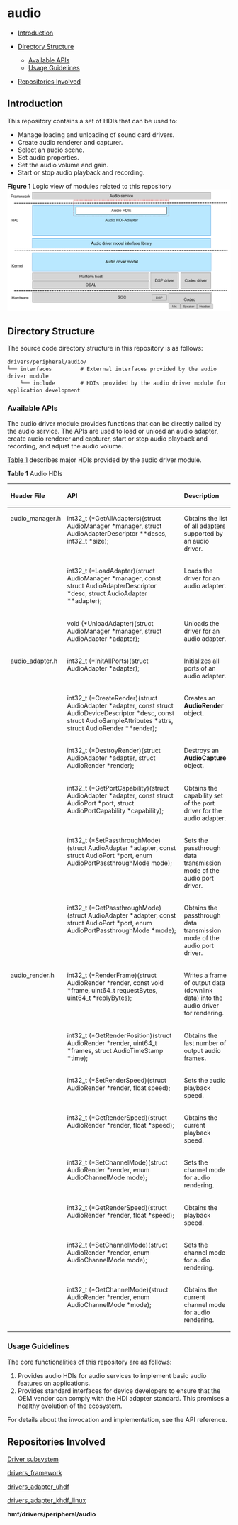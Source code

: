 # audio<a name="EN-US_TOPIC_0000001078525242"></a>

-   [Introduction](#section11660541593)
-   [Directory Structure](#section161941989596)
    -   [Available APIs](#section1551164914237)
    -   [Usage Guidelines](#section129654513264)

-   [Repositories Involved](#section1371113476307)

## Introduction<a name="section11660541593"></a>

This repository contains a set of HDIs that can be used to:

-   Manage loading and unloading of sound card drivers.
-   Create audio renderer and capturer.
-   Select an audio scene.
-   Set audio properties.
-   Set the audio volume and gain.
-   Start or stop audio playback and recording.

**Figure  1**  Logic view of modules related to this repository<a name="fig3672817152110"></a>
![](figures/logic-view-of-modules-related-to-this-repository.png "logic-view-of-modules-related-to-this-repository")

## Directory Structure<a name="section161941989596"></a>

The source code directory structure in this repository is as follows:

```
drivers/peripheral/audio/
└── interfaces         # External interfaces provided by the audio driver module
    └── include        # HDIs provided by the audio driver module for application development
```

### Available APIs<a name="section1551164914237"></a>

The audio driver module provides functions that can be directly called by the audio service. The APIs are used to load or unload an audio adapter, create audio renderer and capturer, start or stop audio playback and recording, and adjust the audio volume.

[Table 1](#table1513255710559)  describes major HDIs provided by the audio driver module.

**Table  1**  Audio HDIs

<a name="table1513255710559"></a>
<table><thead align="left"><tr id="row171321857155517"><th class="cellrowborder" valign="top" width="10.721072107210723%" id="mcps1.2.4.1.1"><p id="p6132957115511"><a name="p6132957115511"></a><a name="p6132957115511"></a>Header File</p>
</th>
<th class="cellrowborder" valign="top" width="66.36663666366637%" id="mcps1.2.4.1.2"><p id="p14132125715552"><a name="p14132125715552"></a><a name="p14132125715552"></a>API</p>
</th>
<th class="cellrowborder" valign="top" width="22.912291229122914%" id="mcps1.2.4.1.3"><p id="p18132205755516"><a name="p18132205755516"></a><a name="p18132205755516"></a>Description</p>
</th>
</tr>
</thead>
<tbody><tr id="row13132357165514"><td class="cellrowborder" rowspan="3" valign="top" width="10.721072107210723%" headers="mcps1.2.4.1.1 "><p id="p15132185775510"><a name="p15132185775510"></a><a name="p15132185775510"></a>audio_manager.h</p>
<p id="p18132157175510"><a name="p18132157175510"></a><a name="p18132157175510"></a></p>
<p id="p2133757135510"><a name="p2133757135510"></a><a name="p2133757135510"></a></p>
</td>
<td class="cellrowborder" valign="top" width="66.36663666366637%" headers="mcps1.2.4.1.2 "><p id="p11132857135517"><a name="p11132857135517"></a><a name="p11132857135517"></a>int32_t (*GetAllAdapters)(struct AudioManager *manager, struct AudioAdapterDescriptor **descs, int32_t *size);</p>
</td>
<td class="cellrowborder" valign="top" width="22.912291229122914%" headers="mcps1.2.4.1.3 "><p id="p213285715558"><a name="p213285715558"></a><a name="p213285715558"></a>Obtains the list of all adapters supported by an audio driver.</p>
</td>
</tr>
<tr id="row9132135715515"><td class="cellrowborder" valign="top" headers="mcps1.2.4.1.1 "><p id="p16133957155517"><a name="p16133957155517"></a><a name="p16133957155517"></a>int32_t (*LoadAdapter)(struct AudioManager *manager, const struct AudioAdapterDescriptor *desc, struct AudioAdapter **adapter);</p>
</td>
<td class="cellrowborder" valign="top" headers="mcps1.2.4.1.2 "><p id="p113315745519"><a name="p113315745519"></a><a name="p113315745519"></a>Loads the driver for an audio adapter.</p>
</td>
</tr>
<tr id="row171330575555"><td class="cellrowborder" valign="top" headers="mcps1.2.4.1.1 "><p id="p913315573557"><a name="p913315573557"></a><a name="p913315573557"></a>void (*UnloadAdapter)(struct AudioManager *manager, struct AudioAdapter *adapter);</p>
</td>
<td class="cellrowborder" valign="top" headers="mcps1.2.4.1.2 "><p id="p1413365765514"><a name="p1413365765514"></a><a name="p1413365765514"></a>Unloads the driver for an audio adapter.</p>
</td>
</tr>
<tr id="row1513316577554"><td class="cellrowborder" rowspan="6" valign="top" width="10.721072107210723%" headers="mcps1.2.4.1.1 "><p id="p15133657185517"><a name="p15133657185517"></a><a name="p15133657185517"></a>audio_adapter.h</p>
<p id="p1513315717555"><a name="p1513315717555"></a><a name="p1513315717555"></a></p>
<p id="p81331057125513"><a name="p81331057125513"></a><a name="p81331057125513"></a></p>
<p id="p18703206155812"><a name="p18703206155812"></a><a name="p18703206155812"></a></p>
<p id="p17186692581"><a name="p17186692581"></a><a name="p17186692581"></a></p>
<p id="p28322099581"><a name="p28322099581"></a><a name="p28322099581"></a></p>
</td>
<td class="cellrowborder" valign="top" width="66.36663666366637%" headers="mcps1.2.4.1.2 "><p id="p1213365714550"><a name="p1213365714550"></a><a name="p1213365714550"></a>int32_t (*InitAllPorts)(struct AudioAdapter *adapter);</p>
</td>
<td class="cellrowborder" valign="top" width="22.912291229122914%" headers="mcps1.2.4.1.3 "><p id="p201331557185512"><a name="p201331557185512"></a><a name="p201331557185512"></a>Initializes all ports of an audio adapter.</p>
</td>
</tr>
<tr id="row171331657185514"><td class="cellrowborder" valign="top" headers="mcps1.2.4.1.1 "><p id="p913305715553"><a name="p913305715553"></a><a name="p913305715553"></a>int32_t (*CreateRender)(struct AudioAdapter *adapter, const struct AudioDeviceDescriptor *desc, const struct AudioSampleAttributes *attrs, struct AudioRender **render);</p>
</td>
<td class="cellrowborder" valign="top" headers="mcps1.2.4.1.2 "><p id="p161332570553"><a name="p161332570553"></a><a name="p161332570553"></a>Creates an <strong id="b110819501338"><a name="b110819501338"></a><a name="b110819501338"></a>AudioRender</strong> object.</p>
</td>
</tr>
<tr id="row41331557165518"><td class="cellrowborder" valign="top" headers="mcps1.2.4.1.1 "><p id="p6133145713559"><a name="p6133145713559"></a><a name="p6133145713559"></a>int32_t (*DestroyRender)(struct AudioAdapter *adapter, struct AudioRender *render);</p>
</td>
<td class="cellrowborder" valign="top" headers="mcps1.2.4.1.2 "><p id="p131331557175510"><a name="p131331557175510"></a><a name="p131331557175510"></a>Destroys an <strong id="b1528712211157"><a name="b1528712211157"></a><a name="b1528712211157"></a>AudioCapture</strong> object.</p>
</td>
</tr>
<tr id="row77021769584"><td class="cellrowborder" valign="top" headers="mcps1.2.4.1.1 "><p id="p77031566584"><a name="p77031566584"></a><a name="p77031566584"></a>int32_t (*GetPortCapability)(struct AudioAdapter *adapter, const struct AudioPort *port, struct AudioPortCapability *capability);</p>
</td>
<td class="cellrowborder" valign="top" headers="mcps1.2.4.1.2 "><p id="p1470315695811"><a name="p1470315695811"></a><a name="p1470315695811"></a>Obtains the capability set of the port driver for the audio adapter.</p>
</td>
</tr>
<tr id="row71857914585"><td class="cellrowborder" valign="top" headers="mcps1.2.4.1.1 "><p id="p1318619155811"><a name="p1318619155811"></a><a name="p1318619155811"></a>int32_t (*SetPassthroughMode)(struct AudioAdapter *adapter, const struct AudioPort *port, enum AudioPortPassthroughMode mode);</p>
</td>
<td class="cellrowborder" valign="top" headers="mcps1.2.4.1.2 "><p id="p1186597589"><a name="p1186597589"></a><a name="p1186597589"></a>Sets the passthrough data transmission mode of the audio port driver.</p>
</td>
</tr>
<tr id="row18831119115815"><td class="cellrowborder" valign="top" headers="mcps1.2.4.1.1 "><p id="p48323975814"><a name="p48323975814"></a><a name="p48323975814"></a>int32_t (*GetPassthroughMode)(struct AudioAdapter *adapter, const struct AudioPort *port, enum AudioPortPassthroughMode *mode);</p>
</td>
<td class="cellrowborder" valign="top" headers="mcps1.2.4.1.2 "><p id="p15832129135813"><a name="p15832129135813"></a><a name="p15832129135813"></a>Obtains the passthrough data transmission mode of the audio port driver.</p>
</td>
</tr>
<tr id="row1452521025813"><td class="cellrowborder" rowspan="8" valign="top" width="10.721072107210723%" headers="mcps1.2.4.1.1 "><p id="p12525910165811"><a name="p12525910165811"></a><a name="p12525910165811"></a>audio_render.h</p>
<p id="p1929018168192"><a name="p1929018168192"></a><a name="p1929018168192"></a></p>
<p id="p99515179192"><a name="p99515179192"></a><a name="p99515179192"></a></p>
<p id="p11331918201913"><a name="p11331918201913"></a><a name="p11331918201913"></a></p>
<p id="p209341981918"><a name="p209341981918"></a><a name="p209341981918"></a></p>
<p id="p1996019191197"><a name="p1996019191197"></a><a name="p1996019191197"></a></p>
<p id="p2812720131919"><a name="p2812720131919"></a><a name="p2812720131919"></a></p>
<p id="p942322013262"><a name="p942322013262"></a><a name="p942322013262"></a></p>
</td>
<td class="cellrowborder" valign="top" width="66.36663666366637%" headers="mcps1.2.4.1.2 "><p id="p105259109581"><a name="p105259109581"></a><a name="p105259109581"></a>int32_t (*RenderFrame)(struct AudioRender *render, const void *frame, uint64_t requestBytes, uint64_t *replyBytes);</p>
</td>
<td class="cellrowborder" valign="top" width="22.912291229122914%" headers="mcps1.2.4.1.3 "><p id="p752531095814"><a name="p752531095814"></a><a name="p752531095814"></a>Writes a frame of output data (downlink data) into the audio driver for rendering.</p>
</td>
</tr>
<tr id="row172902161193"><td class="cellrowborder" valign="top" headers="mcps1.2.4.1.1 "><p id="p16290141681918"><a name="p16290141681918"></a><a name="p16290141681918"></a>int32_t (*GetRenderPosition)(struct AudioRender *render, uint64_t *frames, struct AudioTimeStamp *time);</p>
</td>
<td class="cellrowborder" valign="top" headers="mcps1.2.4.1.2 "><p id="p1929141611198"><a name="p1929141611198"></a><a name="p1929141611198"></a>Obtains the last number of output audio frames.</p>
</td>
</tr>
<tr id="row1948179195"><td class="cellrowborder" valign="top" headers="mcps1.2.4.1.1 "><p id="p1395181710193"><a name="p1395181710193"></a><a name="p1395181710193"></a>int32_t (*SetRenderSpeed)(struct AudioRender *render, float speed);</p>
</td>
<td class="cellrowborder" valign="top" headers="mcps1.2.4.1.2 "><p id="p169531741912"><a name="p169531741912"></a><a name="p169531741912"></a>Sets the audio playback speed.</p>
</td>
</tr>
<tr id="row1331121813197"><td class="cellrowborder" valign="top" headers="mcps1.2.4.1.1 "><p id="p533121871912"><a name="p533121871912"></a><a name="p533121871912"></a>int32_t (*GetRenderSpeed)(struct AudioRender *render, float *speed);</p>
</td>
<td class="cellrowborder" valign="top" headers="mcps1.2.4.1.2 "><p id="p4331131817195"><a name="p4331131817195"></a><a name="p4331131817195"></a>Obtains the current playback speed.</p>
</td>
</tr>
<tr id="row1393181951920"><td class="cellrowborder" valign="top" headers="mcps1.2.4.1.1 "><p id="p79410191191"><a name="p79410191191"></a><a name="p79410191191"></a>int32_t (*SetChannelMode)(struct AudioRender *render, enum AudioChannelMode mode);</p>
</td>
<td class="cellrowborder" valign="top" headers="mcps1.2.4.1.2 "><p id="p17948193197"><a name="p17948193197"></a><a name="p17948193197"></a>Sets the channel mode for audio rendering.</p>
</td>
</tr>
<tr id="row8960121911198"><td class="cellrowborder" valign="top" headers="mcps1.2.4.1.1 "><p id="p1896011190199"><a name="p1896011190199"></a><a name="p1896011190199"></a>int32_t (*GetRenderSpeed)(struct AudioRender *render, float *speed);</p>
</td>
<td class="cellrowborder" valign="top" headers="mcps1.2.4.1.2 "><p id="p209616197191"><a name="p209616197191"></a><a name="p209616197191"></a>Obtains the playback speed.</p>
</td>
</tr>
<tr id="row10812112081919"><td class="cellrowborder" valign="top" headers="mcps1.2.4.1.1 "><p id="p12812520151919"><a name="p12812520151919"></a><a name="p12812520151919"></a>int32_t (*SetChannelMode)(struct AudioRender *render, enum AudioChannelMode mode);</p>
</td>
<td class="cellrowborder" valign="top" headers="mcps1.2.4.1.2 "><p id="p38125205195"><a name="p38125205195"></a><a name="p38125205195"></a>Sets the channel mode for audio rendering.</p>
</td>
</tr>
<tr id="row12422102092613"><td class="cellrowborder" valign="top" headers="mcps1.2.4.1.1 "><p id="p194231720102610"><a name="p194231720102610"></a><a name="p194231720102610"></a>int32_t (*GetChannelMode)(struct AudioRender *render, enum AudioChannelMode *mode);</p>
</td>
<td class="cellrowborder" valign="top" headers="mcps1.2.4.1.2 "><p id="p342315202267"><a name="p342315202267"></a><a name="p342315202267"></a>Obtains the current channel mode for audio rendering.</p>
</td>
</tr>
</tbody>
</table>

### Usage Guidelines<a name="section129654513264"></a>

The core functionalities of this repository are as follows:

1.  Provides audio HDIs for audio services to implement basic audio features on applications.
2.  Provides standard interfaces for device developers to ensure that the OEM vendor can comply with the HDI adapter standard. This promises a healthy evolution of the ecosystem.

For details about the invocation and implementation, see the API reference.

## Repositories Involved<a name="section1371113476307"></a>

[Driver subsystem](https://gitee.com/openharmony/docs/blob/master/en/readme/driver-subsystem.md)

[drivers\_framework](https://gitee.com/openharmony/drivers_framework/blob/master/README.md)

[drivers\_adapter\_uhdf](https://gitee.com/openharmony/drivers_adapter_uhdf/blob/master/README.md)

[drivers\_adapter\_khdf\_linux](https://gitee.com/openharmony/drivers_adapter_khdf_linux/blob/master/README.md)

**hmf/drivers/peripheral/audio**

